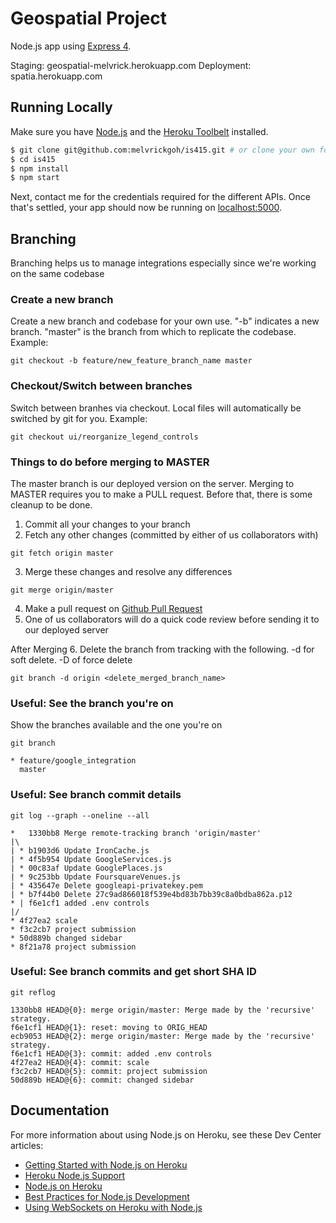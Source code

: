 # Geospatial Project

Node.js app using [Express 4](http://expressjs.com/).

Staging: geospatial-melvrick.herokuapp.com
Deployment: spatia.herokuapp.com

## Running Locally

Make sure you have [Node.js](http://nodejs.org/) and the [Heroku Toolbelt](https://toolbelt.heroku.com/) installed.

```sh
$ git clone git@github.com:melvrickgoh/is415.git # or clone your own fork
$ cd is415
$ npm install
$ npm start
```
Next, contact me for the credentials required for the different APIs. Once that's settled, your app should now be running on [localhost:5000](http://localhost:5000/).

## Branching
Branching helps us to manage integrations especially since we're working on the same codebase

### Create a new branch
Create a new branch and codebase for your own use. "-b" indicates a new branch. "master" is the branch from which to replicate the codebase. Example:
```
git checkout -b feature/new_feature_branch_name master
```

### Checkout/Switch between branches
Switch between branhes via checkout. Local files will automatically be switched by git for you. Example:
```
git checkout ui/reorganize_legend_controls
```

### Things to do before merging to MASTER
The master branch is our deployed version on the server. Merging to MASTER requires you to make a PULL request. Before that, there is some cleanup to be done.

1. Commit all your changes to your branch
2. Fetch any other changes (committed by either of us collaborators with)
```
git fetch origin master
```
3. Merge these changes and resolve any differences
```
git merge origin/master
```
4. Make a pull request on [Github Pull Request](https://github.com/melvrickgoh/is415/pulls)
5. One of us collaborators will do a quick code review before sending it to our deployed server

After Merging
6. Delete the branch from tracking with the following. -d for soft delete. -D of force delete
```
git branch -d origin <delete_merged_branch_name>
```

### Useful: See the branch you're on
Show the branches available and the one you're on
```
git branch

* feature/google_integration
  master
```

### Useful: See branch commit details
```
git log --graph --oneline --all

*   1330bb8 Merge remote-tracking branch 'origin/master'
|\
| * b1903d6 Update IronCache.js
| * 4f5b954 Update GoogleServices.js
| * 00c83af Update GooglePlaces.js
| * 9c253bb Update FoursquareVenues.js
| * 435647e Delete googleapi-privatekey.pem
| * b7f44b0 Delete 27c9ad866018f539e4bd83b7bb39c8a0bdba862a.p12
* | f6e1cf1 added .env controls
|/
* 4f27ea2 scale
* f3c2cb7 project submission
* 50d889b changed sidebar
* 8f21a78 project submission
```

### Useful: See branch commits and get short SHA ID
```
git reflog

1330bb8 HEAD@{0}: merge origin/master: Merge made by the 'recursive' strategy.
f6e1cf1 HEAD@{1}: reset: moving to ORIG_HEAD
ecb9053 HEAD@{2}: merge origin/master: Merge made by the 'recursive' strategy.
f6e1cf1 HEAD@{3}: commit: added .env controls
4f27ea2 HEAD@{4}: commit: scale
f3c2cb7 HEAD@{5}: commit: project submission
50d889b HEAD@{6}: commit: changed sidebar
```

## Documentation

For more information about using Node.js on Heroku, see these Dev Center articles:

- [Getting Started with Node.js on Heroku](https://devcenter.heroku.com/articles/getting-started-with-nodejs)
- [Heroku Node.js Support](https://devcenter.heroku.com/articles/nodejs-support)
- [Node.js on Heroku](https://devcenter.heroku.com/categories/nodejs)
- [Best Practices for Node.js Development](https://devcenter.heroku.com/articles/node-best-practices)
- [Using WebSockets on Heroku with Node.js](https://devcenter.heroku.com/articles/node-websockets)
